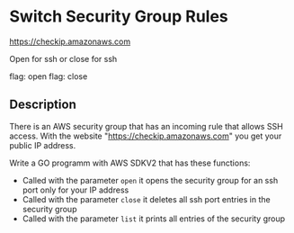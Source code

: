 # Switch Security Group Rules

https://checkip.amazonaws.com

Open for ssh or close for ssh

flag: open
flag: close

## Description

There is an AWS security group that has an incoming rule that allows SSH access.
With the website "https://checkip.amazonaws.com" you get your public IP address.

Write a GO programm with AWS SDKV2 that has these functions:
- Called with the parameter `open` it opens the security group for an ssh port only for your IP address
- Called with the parameter `close` it deletes all ssh port entries in the security group
- Called with the parameter `list` it prints all entries of the security group
